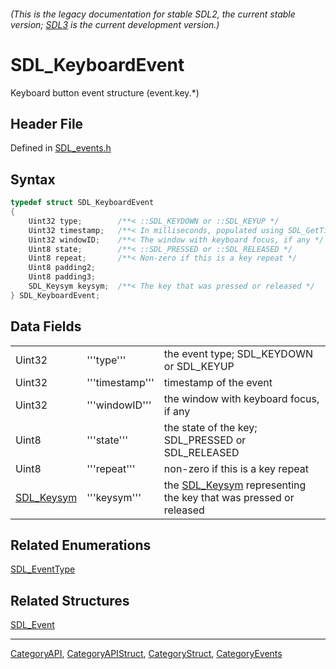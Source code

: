 ###### (This is the legacy documentation for stable SDL2, the current stable version; [SDL3](https://wiki.libsdl.org/SDL3/) is the current development version.)
# SDL_KeyboardEvent

Keyboard button event structure (event.key.*)

## Header File

Defined in [SDL_events.h](https://github.com/libsdl-org/SDL/blob/SDL2/include/SDL_events.h)

## Syntax

```c
typedef struct SDL_KeyboardEvent
{
    Uint32 type;        /**< ::SDL_KEYDOWN or ::SDL_KEYUP */
    Uint32 timestamp;   /**< In milliseconds, populated using SDL_GetTicks() */
    Uint32 windowID;    /**< The window with keyboard focus, if any */
    Uint8 state;        /**< ::SDL_PRESSED or ::SDL_RELEASED */
    Uint8 repeat;       /**< Non-zero if this is a key repeat */
    Uint8 padding2;
    Uint8 padding3;
    SDL_Keysym keysym;  /**< The key that was pressed or released */
} SDL_KeyboardEvent;
```

## Data Fields

|                          |                 |                                                                                |
| ------------------------ | --------------- | ------------------------------------------------------------------------------ |
| Uint32                   | '''type'''      | the event type; SDL_KEYDOWN or SDL_KEYUP                                       |
| Uint32                   | '''timestamp''' | timestamp of the event                                                         |
| Uint32                   | '''windowID'''  | the window with keyboard focus, if any                                         |
| Uint8                    | '''state'''     | the state of the key; SDL_PRESSED or SDL_RELEASED                              |
| Uint8                    | '''repeat'''    | non-zero if this is a key repeat                                               |
| [SDL_Keysym](SDL_Keysym) | '''keysym'''    | the [SDL_Keysym](SDL_Keysym) representing the key that was pressed or released |

## Related Enumerations

[SDL_EventType](SDL_EventType)

## Related Structures

[SDL_Event](SDL_Event)

----
[CategoryAPI](CategoryAPI), [CategoryAPIStruct](CategoryAPIStruct), [CategoryStruct](CategoryStruct), [CategoryEvents](CategoryEvents)


